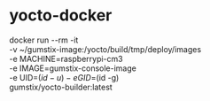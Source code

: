 # yocto-docker

docker run --rm -it \
  -v ~/gumstix-image:/yocto/build/tmp/deploy/images \
  -e MACHINE=raspberrypi-cm3 \
  -e IMAGE=gumstix-console-image \
  -e UID=$(id -u) -e GID=$(id -g) \
  gumstix/yocto-builder:latest
